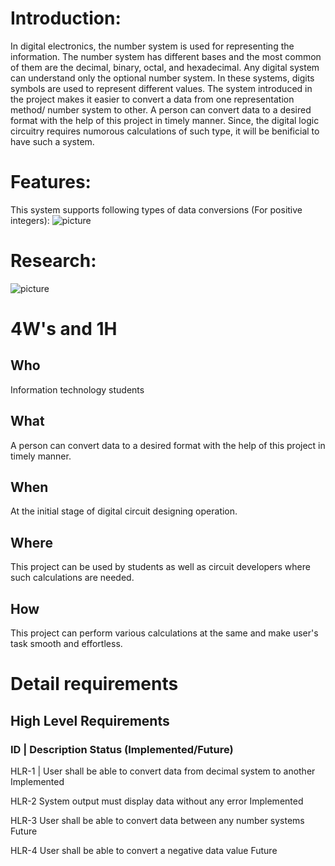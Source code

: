 # Introduction:

In digital electronics, the number system is used for representing the information.
The number system has different bases and the most common of them are the decimal, binary, octal, and hexadecimal.
Any digital system can understand only the optional number system. In these systems, digits symbols are used to represent different values. 
The system introduced in the project makes it easier to convert a data from one representation method/ number system to other.
A person can convert data to a desired format with the help of this project in timely manner. 
Since, the digital logic circuitry requires numorous calculations of such type, it will be benificial to have such a system.

# Features:

This system supports following types of data conversions (For positive integers):
![picture](https://user-images.githubusercontent.com/80566521/114318753-16e67380-9b2c-11eb-8b23-4bc4af3ca7fa.png)

# Research:
![picture](https://user-images.githubusercontent.com/80566521/114319584-bbb68000-9b2f-11eb-9044-67c8093a5842.png)


# 4W's and 1H
## Who
Information technology students
## What
A person can convert data to a desired format with the help of this project in timely manner.

## When
At the initial stage of digital circuit designing operation.
## Where
This project can be used by students as well as circuit developers where such calculations are needed.

## How
This project can perform various calculations at the same and make user's task smooth and effortless.


# Detail requirements 

## High Level Requirements

### ID	|     Description	Status                                                (Implemented/Future)
HLR-1	  |  User shall be able to convert data from decimal system to another	    Implemented

HLR-2	    System output must display data without any error	                    Implemented

HLR-3	    User shall be able to convert data between any number systems	        Future

HLR-4	    User shall be able to convert a negative data value	                  Future

